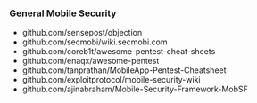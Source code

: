 ### General Mobile Security

- github.com/sensepost/objection
- github.com/secmobi/wiki.secmobi.com
- github.com/coreb1t/awesome-pentest-cheat-sheets
- github.com/enaqx/awesome-pentest
- github.com/tanprathan/MobileApp-Pentest-Cheatsheet
- github.com/exploitprotocol/mobile-security-wiki
- github.com/ajinabraham/Mobile-Security-Framework-MobSF
